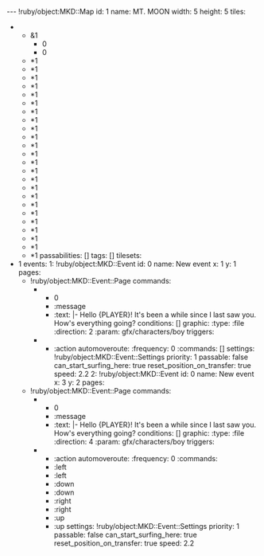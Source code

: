 --- !ruby/object:MKD::Map
id: 1
name: MT. MOON
width: 5
height: 5
tiles:
- - &1
    - 0
    - 0
  - *1
  - *1
  - *1
  - *1
  - *1
  - *1
  - *1
  - *1
  - *1
  - *1
  - *1
  - *1
  - *1
  - *1
  - *1
  - *1
  - *1
  - *1
  - *1
  - *1
  - *1
  - *1
  - *1
  - *1
passabilities: []
tags: []
tilesets:
- 1
events:
  1: !ruby/object:MKD::Event
    id: 0
    name: New event
    x: 1
    y: 1
    pages:
    - !ruby/object:MKD::Event::Page
      commands:
      - - 0
        - :message
        - :text: |-
            Hello {PLAYER}! It's been a while since I last saw you.
            How's everything going?
      conditions: []
      graphic:
        :type: :file
        :direction: 2
        :param: gfx/characters/boy
      triggers:
      - - :action
      automoveroute:
        :frequency: 0
        :commands: []
    settings: !ruby/object:MKD::Event::Settings
      priority: 1
      passable: false
      can_start_surfing_here: true
      reset_position_on_transfer: true
      speed: 2.2
  2: !ruby/object:MKD::Event
    id: 0
    name: New event
    x: 3
    y: 2
    pages:
    - !ruby/object:MKD::Event::Page
      commands:
      - - 0
        - :message
        - :text: |-
            Hello {PLAYER}! It's been a while since I last saw you.
            How's everything going?
      conditions: []
      graphic:
        :type: :file
        :direction: 4
        :param: gfx/characters/boy
      triggers:
      - - :action
      automoveroute:
        :frequency: 0
        :commands:
        - :left
        - :left
        - :down
        - :down
        - :right
        - :right
        - :up
        - :up
    settings: !ruby/object:MKD::Event::Settings
      priority: 1
      passable: false
      can_start_surfing_here: true
      reset_position_on_transfer: true
      speed: 2.2
